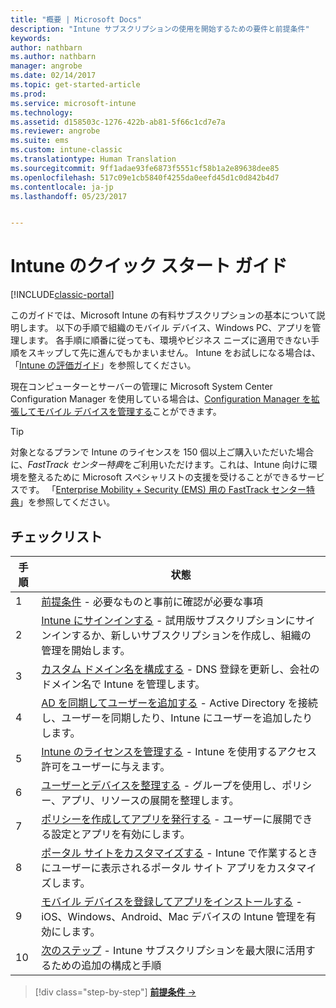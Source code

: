 ```yaml
---
title: "概要 | Microsoft Docs"
description: "Intune サブスクリプションの使用を開始するための要件と前提条件"
keywords: 
author: nathbarn
ms.author: nathbarn
manager: angrobe
ms.date: 02/14/2017
ms.topic: get-started-article
ms.prod: 
ms.service: microsoft-intune
ms.technology: 
ms.assetid: d158503c-1276-422b-ab81-5f66c1cd7e7a
ms.reviewer: angrobe
ms.suite: ems
ms.custom: intune-classic
ms.translationtype: Human Translation
ms.sourcegitcommit: 9ff1adae93fe6873f5551cf58b1a2e89638dee85
ms.openlocfilehash: 517c09e1cb5840f4255da0eefd45d1c0d842b4d7
ms.contentlocale: ja-jp
ms.lasthandoff: 05/23/2017


---
```



# <a name="intune-quick-start-guide"></a>Intune のクイック スタート ガイド

[!INCLUDE[classic-portal](../includes/classic-portal.md)]

このガイドでは、Microsoft Intune の有料サブスクリプションの基本について説明します。 以下の手順で組織のモバイル デバイス、Windows PC、アプリを管理します。 各手順に順番に従っても、環境やビジネス ニーズに適用できない手順をスキップして先に進んでもかまいません。 Intune をお試しになる場合は、「[Intune の評価ガイド](/intune-classic/understand-explore/get-started-with-a-30-day-trial-of-microsoft-intune)」を参照してください。  

現在コンピューターとサーバーの管理に Microsoft System Center Configuration Manager を使用している場合は、[Configuration Manager を拡張してモバイル デバイスを管理する](https://docs.microsoft.com/sccm/mdm/understand/choose-between-standalone-intune-and-hybrid-mobile-device-management)ことができます。

>[!TIP]
>対象となるプランで Intune のライセンスを 150 個以上ご購入いただいた場合に、*FastTrack センター特典*をご利用いただけます。これは、Intune 向けに環境を整えるために Microsoft スペシャリストの支援を受けることができるサービスです。 「[Enterprise Mobility + Security (EMS) 用の FastTrack センター特典](https://docs.microsoft.com/enterprise-mobility-security/Solutions/enterprise-mobility-fasttrack-program)」を参照してください。

## <a name="checklist"></a>チェックリスト

| 手順 | 状態  |
| ------------- |-------------|
| 1  | [前提条件](what-to-know-before-you-start-microsoft-intune.md) - 必要なものと事前に確認が必要な事項|
| 2 |  [Intune にサインインする](start-with-a-paid-subscription-to-microsoft-intune-step-1.md) - 試用版サブスクリプションにサインインするか、新しいサブスクリプションを作成し、組織の管理を開始します。   |  
| 3 | [カスタム ドメイン名を構成する](start-with-a-paid-subscription-to-microsoft-intune-step-2.md) - DNS 登録を更新し、会社のドメイン名で Intune を管理します。   |
| 4 | [AD を同期してユーザーを追加する](start-with-a-paid-subscription-to-microsoft-intune-step-3.md) - Active Directory を接続し、ユーザーを同期したり、Intune にユーザーを追加したりします。  |
| 5 | [Intune のライセンスを管理する](start-with-a-paid-subscription-to-microsoft-intune-step-4.md) - Intune を使用するアクセス許可をユーザーに与えます。|
| 6 | [ユーザーとデバイスを整理する](start-with-a-paid-subscription-to-microsoft-intune-step-5.md) - グループを使用し、ポリシー、アプリ、リソースの展開を整理します。 |
| 7 | [ポリシーを作成してアプリを発行する](start-with-a-paid-subscription-to-microsoft-intune-step-6.md) - ユーザーに展開できる設定とアプリを有効にします。 |
| 8 | [ポータル サイトをカスタマイズする](start-with-a-paid-subscription-to-microsoft-intune-step-7.md) - Intune で作業するときにユーザーに表示されるポータル サイト アプリをカスタマイズします。  |
| 9 | [モバイル デバイスを登録してアプリをインストールする](start-with-a-paid-subscription-to-microsoft-intune-step-8.md) - iOS、Windows、Android、Mac デバイスの Intune 管理を有効にします。 |
|10 | [次のステップ](post-configuration-tasks.md) - Intune サブスクリプションを最大限に活用するための追加の構成と手順|


>[!div class="step-by-step"]
[**前提条件** &rarr;](what-to-know-before-you-start-microsoft-intune.md)

